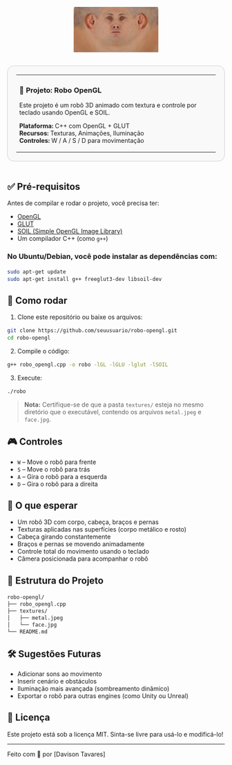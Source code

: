
<p align="center">
  <img src="textures/face.jpg" width="200" alt="Rosto do Robô">
</p>

<div align="center">
  <table style="border: 1px solid #ccc; border-radius: 15px; padding: 20px; background: #f9f9f9; display: inline-block;">
    <tr><td>

### 🤖 Projeto: Robo OpenGL 

Este projeto é um robô 3D animado com textura e controle por teclado usando OpenGL e SOIL.

**Plataforma:** C++ com OpenGL + GLUT  
**Recursos:** Texturas, Animações, Iluminação  
**Controles:** W / A / S / D para movimentação

  </td></tr>
  </table>
</div>

## ✅ Pré-requisitos

Antes de compilar e rodar o projeto, você precisa ter:

- [OpenGL](https://www.opengl.org/)
- [GLUT](https://www.opengl.org/resources/libraries/glut/)
- [SOIL (Simple OpenGL Image Library)](https://www.lonesock.net/soil.html)
- Um compilador C++ (como `g++`)

### No Ubuntu/Debian, você pode instalar as dependências com:

```bash
sudo apt-get update
sudo apt-get install g++ freeglut3-dev libsoil-dev
```

## 🚀 Como rodar

1. Clone este repositório ou baixe os arquivos:

```bash
git clone https://github.com/seuusuario/robo-opengl.git
cd robo-opengl
```

2. Compile o código:

```bash
g++ robo_opengl.cpp -o robo -lGL -lGLU -lglut -lSOIL
```

3. Execute:

```bash
./robo
```

> **Nota:** Certifique-se de que a pasta `textures/` esteja no mesmo diretório que o executável, contendo os arquivos `metal.jpeg` e `face.jpg`.

## 🎮 Controles

- `W` – Move o robô para frente  
- `S` – Move o robô para trás  
- `A` – Gira o robô para a esquerda  
- `D` – Gira o robô para a direita  

## 🧠 O que esperar

- Um robô 3D com corpo, cabeça, braços e pernas
- Texturas aplicadas nas superfícies (corpo metálico e rosto)
- Cabeça girando constantemente
- Braços e pernas se movendo animadamente
- Controle total do movimento usando o teclado
- Câmera posicionada para acompanhar o robô

## 📁 Estrutura do Projeto

```
robo-opengl/
├── robo_opengl.cpp
├── textures/
│   ├── metal.jpeg
│   └── face.jpg
└── README.md
```

## 🛠 Sugestões Futuras

- Adicionar sons ao movimento
- Inserir cenário e obstáculos
- Iluminação mais avançada (sombreamento dinâmico)
- Exportar o robô para outras engines (como Unity ou Unreal)

## 📄 Licença

Este projeto está sob a licença MIT. Sinta-se livre para usá-lo e modificá-lo!

---

Feito com 💙 por [Davison Tavares]
